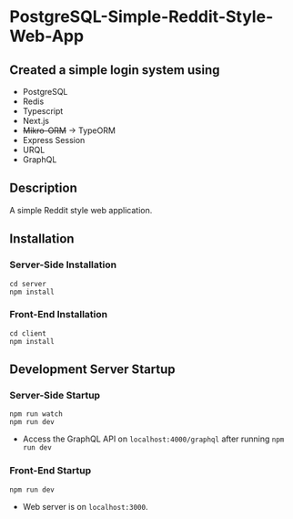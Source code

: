 # PostgreSQL-Simple-Reddit-Style-Web-App

## Created a simple login system using

- PostgreSQL
- Redis
- Typescript
- Next.js
- ~~Mikro-ORM~~ &#8594; TypeORM
- Express Session
- URQL
- GraphQL

## Description
A simple Reddit style web application.

## Installation

### Server-Side Installation
```
cd server
npm install
```

### Front-End Installation
```
cd client
npm install
```

## Development Server Startup

### Server-Side Startup
```
npm run watch
npm run dev
```
- Access the GraphQL API on `localhost:4000/graphql` after running `npm run dev`

### Front-End Startup
```
npm run dev
```
- Web server is on `localhost:3000`.
